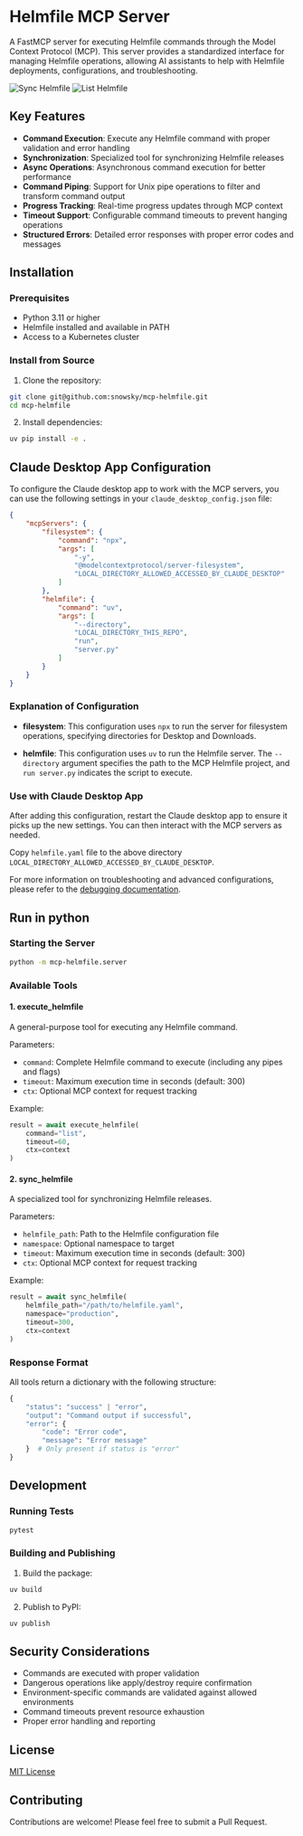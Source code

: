 # Helmfile MCP Server

A FastMCP server for executing Helmfile commands through the Model Context Protocol (MCP). This server provides a standardized interface for managing Helmfile operations, allowing AI assistants to help with Helmfile deployments, configurations, and troubleshooting.

![Sync Helmfile](examples/sync_helmfile.png)
![List Helmfile](examples/list_helmfile.png)

## Key Features

- **Command Execution**: Execute any Helmfile command with proper validation and error handling
- **Synchronization**: Specialized tool for synchronizing Helmfile releases
- **Async Operations**: Asynchronous command execution for better performance
- **Command Piping**: Support for Unix pipe operations to filter and transform command output
- **Progress Tracking**: Real-time progress updates through MCP context
- **Timeout Support**: Configurable command timeouts to prevent hanging operations
- **Structured Errors**: Detailed error responses with proper error codes and messages

## Installation

### Prerequisites

- Python 3.11 or higher
- Helmfile installed and available in PATH
- Access to a Kubernetes cluster

### Install from Source

1. Clone the repository:
```bash
git clone git@github.com:snowsky/mcp-helmfile.git
cd mcp-helmfile
```

2. Install dependencies:
```bash
uv pip install -e .
```

## Claude Desktop App Configuration

To configure the Claude desktop app to work with the MCP servers, you can use the following settings in your `claude_desktop_config.json` file:

```json
{
    "mcpServers": {
        "filesystem": {
            "command": "npx",
            "args": [
                "-y",
                "@modelcontextprotocol/server-filesystem",
                "LOCAL_DIRECTORY_ALLOWED_ACCESSED_BY_CLAUDE_DESKTOP"
            ]
        },
        "helmfile": {
            "command": "uv",
            "args": [
                "--directory",
                "LOCAL_DIRECTORY_THIS_REPO",
                "run",
                "server.py"
            ]
        }
    }
}
```

### Explanation of Configuration

- **filesystem**: This configuration uses `npx` to run the server for filesystem operations, specifying directories for Desktop and Downloads.
  
- **helmfile**: This configuration uses `uv` to run the Helmfile server. The `--directory` argument specifies the path to the MCP Helmfile project, and `run server.py` indicates the script to execute.

### Use with Claude Desktop App

After adding this configuration, restart the Claude desktop app to ensure it picks up the new settings. You can then interact with the MCP servers as needed.

Copy `helmfile.yaml` file to the above directory `LOCAL_DIRECTORY_ALLOWED_ACCESSED_BY_CLAUDE_DESKTOP`.

For more information on troubleshooting and advanced configurations, please refer to the [debugging documentation](https://modelcontextprotocol.io/docs/tools/debugging).

## Run in python

### Starting the Server

```bash
python -m mcp-helmfile.server
```

### Available Tools

#### 1. execute_helmfile

A general-purpose tool for executing any Helmfile command.

Parameters:
- `command`: Complete Helmfile command to execute (including any pipes and flags)
- `timeout`: Maximum execution time in seconds (default: 300)
- `ctx`: Optional MCP context for request tracking

Example:
```python
result = await execute_helmfile(
    command="list",
    timeout=60,
    ctx=context
)
```

#### 2. sync_helmfile

A specialized tool for synchronizing Helmfile releases.

Parameters:
- `helmfile_path`: Path to the Helmfile configuration file
- `namespace`: Optional namespace to target
- `timeout`: Maximum execution time in seconds (default: 300)
- `ctx`: Optional MCP context for request tracking

Example:
```python
result = await sync_helmfile(
    helmfile_path="/path/to/helmfile.yaml",
    namespace="production",
    timeout=300,
    ctx=context
)
```

### Response Format

All tools return a dictionary with the following structure:

```python
{
    "status": "success" | "error",
    "output": "Command output if successful",
    "error": {
        "code": "Error code",
        "message": "Error message"
    }  # Only present if status is "error"
}
```

## Development

### Running Tests

```bash
pytest
```

### Building and Publishing

1. Build the package:
```bash
uv build
```

2. Publish to PyPI:
```bash
uv publish
```

## Security Considerations

- Commands are executed with proper validation
- Dangerous operations like apply/destroy require confirmation
- Environment-specific commands are validated against allowed environments
- Command timeouts prevent resource exhaustion
- Proper error handling and reporting

## License

[MIT License](LICENSE)

## Contributing

Contributions are welcome! Please feel free to submit a Pull Request.

